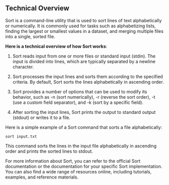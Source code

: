 ## Technical Overview

Sort is a command-line utility that is used to sort lines of text alphabetically or numerically. It is commonly used for tasks such as alphabetizing lists, finding the largest or smallest values in a dataset, and merging multiple files into a single, sorted file.

**Here is a technical overview of how Sort works**:

1. Sort reads input from one or more files or standard input (stdin). The input is divided into lines, which are typically separated by a newline character.

1. Sort processes the input lines and sorts them according to the specified criteria. By default, Sort sorts the lines alphabetically in ascending order.

1. Sort provides a number of options that can be used to modify its behavior, such as -n (sort numerically), -r (reverse the sort order), -t (use a custom field separator), and -k (sort by a specific field).

1. After sorting the input lines, Sort prints the output to standard output (stdout) or writes it to a file.

Here is a simple example of a Sort command that sorts a file alphabetically:

```
sort input.txt
```

This command sorts the lines in the input file alphabetically in ascending order and prints the sorted lines to stdout.

For more information about Sort, you can refer to the official Sort documentation or the documentation for your specific Sort implementation. You can also find a wide range of resources online, including tutorials, examples, and reference materials.
